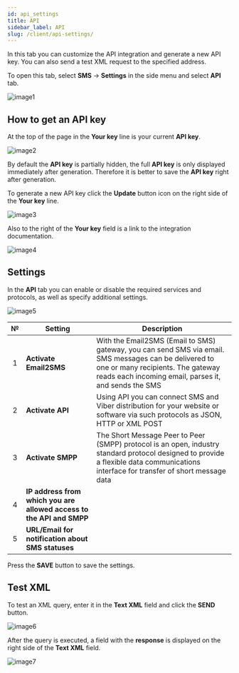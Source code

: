 ```yaml
---
id: api_settings
title: API
sidebar_label: API
slug: /client/api-settings/
---
```


In this tab you can customize the API integration and generate a new API key. You can also send a test XML request to the specified address.

To open this tab, select **SMS** → **Settings** in the side menu and select **API** tab.

![image1](/img/en/client_settings_api/image1.png)

## How to get an API key

At the top of the page in the **Your key** line is your current **API key**.

![image2](/img/en/client_settings_api/image2.png)

By default the **API key** is partially hidden, the full **API key** is only displayed immediately after generation. Therefore it is better to save the **API key** right after generation.

To generate a new API key click the **Update** button icon on the right side of the **Your key** line.

![image3](/img/en/client_settings_api/image3.png)

Also to the right of the **Your key** field is a link to the integration documentation.

![image4](/img/en/client_settings_api/image4.png)

## Settings

In the **API** tab you can enable or disable the required services and protocols, as well as specify additional settings.

![image5](/img/en/client_settings_api/image5.png)

|  №  | Setting | Description |
| :-: | ------- | ----------- |
| 1 | **Activate Email2SMS** | With the Email2SMS (Email to SMS) gateway, you can send SMS via email. SMS messages can be delivered to one or many recipients. The gateway reads each incoming email, parses it, and sends the SMS |
| 2 | **Activate API** | Using API you can connect SMS and Viber distribution for your website or software via such protocols as JSON, HTTP or XML POST |
| 3 | **Activate SMPP** | The Short Message Peer to Peer (SMPP) protocol is an open, industry standard protocol designed to provide a flexible data communications interface for transfer of short message data |
| 4 | **IP address from which you are allowed access to the API and SMPP** |  |
| 5 | **URL/Email for notification about SMS statuses** |  |

Press the **SAVE** button to save the settings.

## Test XML

To test an XML query, enter it in the **Text XML** field and click the **SEND** button.

![image6](/img/en/client_settings_api/image6.png)

After the query is executed, a field with the **response** is displayed on the right side of the **Text XML** field.

![image7](/img/en/client_settings_api/image7.png)

